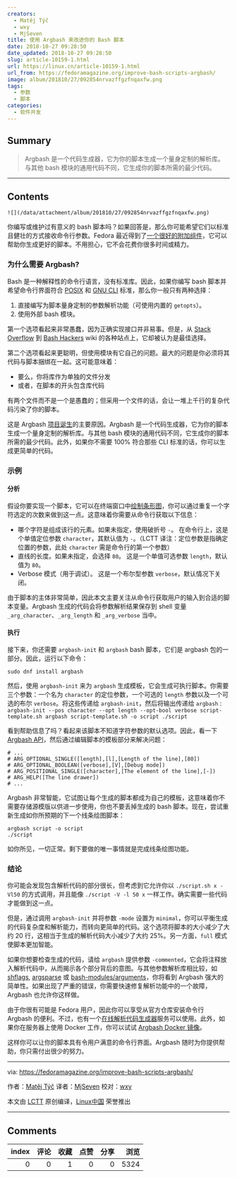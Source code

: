 ```yaml
---
creators:
  - Matěj Týč
  - wxy
  - MjSeven
title: 使用 Argbash 来改进你的 Bash 脚本
date: 2018-10-27 09:28:50
date_updated: 2018-10-27 09:28:50
slug: article-10159-1.html
url: https://linux.cn/article-10159-1.html
url_from: https://fedoramagazine.org/improve-bash-scripts-argbash/
image: album/201810/27/092854nrvazffgzfnqaxfw.png
tags:
  - 参数
  - 脚本
categories:
  - 软件开发
---
```


## Summary

> Argbash 是一个代码生成器，它为你的脚本生成一个量身定制的解析库。与其他 bash 模块的通用代码不同，它生成你的脚本所需的最少代码。

***

<!-- more -->

## Contents

`![](/data/attachment/album/201810/27/092854nrvazffgzfnqaxfw.png)`

你编写或维护过有意义的 bash 脚本吗？如果回答是，那么你可能希望它们以标准且健壮的方式接收命令行参数。Fedora 最近得到了[一个很好的附加组件](https://argbash.readthedocs.io/)，它可以帮助你生成更好的脚本。不用担心，它不会花费你很多时间或精力。

### 为什么需要 Argbash?

Bash 是一种解释性的命令行语言，没有标准库。因此，如果你编写 bash 脚本并希望命令行界面符合 [POSIX](http://pubs.opengroup.org/onlinepubs/9699919799/basedefs/V1_chap12.html) 和 [GNU CLI](https://www.gnu.org/prep/standards/html_node/Command_002dLine-Interfaces.html) 标准，那么你一般只有两种选择：

1. 直接编写为脚本量身定制的参数解析功能（可使用内置的 `getopts`）。
2. 使用外部 bash 模块。

第一个选项看起来非常愚蠢，因为正确实现接口并非易事。但是，从 [Stack Overflow](https://stackoverflow.com/questions/192249/how-do-i-parse-command-line-arguments-in-bash) 到 [Bash Hackers](http://wiki.bash-hackers.org/howto/getopts_tutorial) wiki 的各种站点上，它却被认为是最佳选择。

第二个选项看起来更聪明，但使用模块有它自己的问题。最大的问题是你必须将其代码与脚本捆绑在一起。这可能意味着：

* 要么，你将库作为单独的文件分发
* 或者，在脚本的开头包含库代码

有两个文件而不是一个是愚蠢的；但采用一个文件的话，会让一堆上千行的复杂代码污染了你的脚本。

这是 Argbash [项目诞生](https://argbash.readthedocs.io/)的主要原因。Argbash 是一个代码生成器，它为你的脚本生成一个量身定制的解析库。与其他 bash 模块的通用代码不同，它生成你的脚本所需的最少代码。此外，如果你不需要 100% 符合那些 CLI 标准的话，你可以生成更简单的代码。

### 示例

#### 分析

假设你要实现一个脚本，它可以在终端窗口中[绘制条形图](http://wiki.bash-hackers.org/snipplets/print_horizontal_line)，你可以通过重复一个字符选定的次数来做到这一点。这意味着你需要从命令行获取以下信息：

* 哪个字符是组成该行的元素。如果未指定，使用破折号 `-`。 在命令行上，这是个单值定位参数 `character`，其默认值为 `-`。（LCTT 译注：定位参数是指确定位置的参数，此处 `character` 需是命令行的第一个参数）
* 直线的长度。如果未指定，会选择 `80`。 这是一个单值可选参数 `length`，默认值为 `80`。
* Verbose 模式（用于调试）。 这是一个布尔型参数 `verbose`，默认情况下关闭。

由于脚本的主体非常简单，因此本文主要关注从命令行获取用户的输入到合适的脚本变量。Argbash 生成的代码会将参数解析结果保存到 shell 变量 `_arg_character`、`_arg_length` 和 `_arg_verbose` 当中。

#### 执行

接下来，你还需要 `argbash-init` 和 `argbash` bash 脚本，它们是 argbash 包的一部分。因此，运行以下命令：

```shell
sudo dnf install argbash
```

然后，使用 `argbash-init` 来为 `argbash` 生成模板，它会生成可执行脚本。你需要三个参数：一个名为 `character` 的定位参数，一个可选的 `length` 参数以及一个可选的布尔 `verbose`。将这些传递给 `argbash-init`，然后将输出传递给 `argbash` : `argbash-init --pos character --opt length --opt-bool verbose script-template.sh
argbash script-template.sh -o script
./script`

看到帮助信息了吗？看起来该脚本不知道字符参数的默认选项。因此，看一下 [Argbash API](http://argbash.readthedocs.io/en/stable/guide.html#argbash-api)，然后通过编辑脚本的模板部分来解决问题：

```shell
# ...
# ARG_OPTIONAL_SINGLE([length],[l],[Length of the line],[80])
# ARG_OPTIONAL_BOOLEAN([verbose],[V],[Debug mode])
# ARG_POSITIONAL_SINGLE([character],[The element of the line],[-])
# ARG_HELP([The line drawer])
# ...
```

Argbash 非常智能，它试图让每个生成的脚本都成为自己的模板，这意味着你不需要存储源模版以供进一步使用，你也不要丢掉生成的 bash 脚本。现在，尝试重新生成如你所预期的下一个线条绘图脚本：

```shell
argbash script -o script
./script
```

如你所见，一切正常。剩下要做的唯一事情就是完成线条绘图功能。

### 结论

你可能会发现包含解析代码的部分很长，但考虑到它允许你以 `./script.sh x -Vl50` 的方式调用，并且能像 `./script -V -l 50 x` 一样工作。确实需要一些代码才能做到这一点。

但是，通过调用 `argbash-init` 并将参数 `-mode` 设置为 `minimal`，你可以平衡生成的代码复杂度和解析能力，而转向更简单的代码。这个选项将脚本的大小减少了大约 20 行，这相当于生成的解析代码大小减少了大约 25%。另一方面，`full` 模式使脚本更加智能。

如果你想要检查生成的代码，请给 `argbash` 提供参数 `-commented`，它会将注释放入解析代码中，从而揭示各个部分背后的意图。与其他参数解析库相比较，如 [shflags](https://raw.githubusercontent.com/Anvil/bash-argsparse/master/argsparse.sh), [argsparse](https://raw.githubusercontent.com/Anvil/bash-argsparse/master/argsparse.sh) 或 [bash-modules/arguments](https://raw.githubusercontent.com/vlisivka/bash-modules/master/main/bash-modules/src/bash-modules/arguments.sh)，你将看到 Argbash 强大的简单性。如果出现了严重的错误，你需要快速修复解析功能中的一个故障，Argbash 也允许你这样做。

由于你很有可能是 Fedora 用户，因此你可以享受从官方仓库安装命令行 Argbash 的便利。不过，也有一个[在线解析代码生成器](https://argbash.io/generate)服务可以使用。此外，如果你在服务器上使用 Docker 工作，你可以试试 [Argbash Docker 镜像](https://hub.docker.com/r/matejak/argbash/)。

这样你可以让你的脚本具有令用户满意的命令行界面。Argbash 随时为你提供帮助，你只需付出很少的努力。

---

via: <https://fedoramagazine.org/improve-bash-scripts-argbash/>

作者：[Matěj Týč](https://fedoramagazine.org/author/bubla/) 译者：[MjSeven](https://github.com/MjSeven) 校对：[wxy](https://github.com/wxy)

本文由 [LCTT](https://github.com/LCTT/TranslateProject) 原创编译，[Linux中国](https://linux.cn/) 荣誉推出

***

## Comments


|   index |   评论 |   收藏 |   点赞 |   分享 |   浏览 |
|--------:|-------:|-------:|-------:|-------:|-------:|
|       0 |      0 |      1 |      0 |      0 |   5324 |
